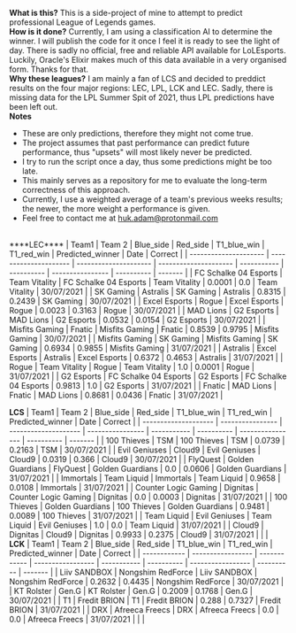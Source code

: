 ****What is this?****
This is a side-project of mine to attempt to predict professional League of Legends games.<br>
****How is it done?****
Currently, I am using a classification AI to determine the winner. I will publish the code for it once I feel it is ready to see the light of day. There is sadly no official, free and reliable API available for LoLEsports. Luckily, Oracle's Elixir makes much of this data available in a very organised form. Thanks for that.<br>
****Why these leagues?****
I am mainly a fan of LCS and decided to preddict results on the four major regions: LEC, LPL, LCK and LEC. Sadly, there is missing data for the LPL Summer Spit of 2021, thus LPL predictions have been left out.<br>
****Notes****
 - These are only predictions, therefore they might not come true. 
 - The project assumes that past performance can predict future performance, thus "upsets" will most likely never be predicted.
 - I try to run the script once a day, thus some predictions might be too late. 
 - This mainly serves as a repository for me to evaluate the long-term correctness of this approach.
 - Currently, I use a weighted average of a team's previous weeks results; the newer, the more weight a performance is given.
 - Feel free to contact me at huk.adam@protonmail.com
<br>
****LEC****
| Team1                 | Team 2                | Blue_side             | Red_side              | T1_blue_win | T1_red_win | Predicted_winner | Date       | Correct |
| --------------------- | --------------------- | --------------------- | --------------------- | ----------- | ---------- | ---------------- | ---------- | ------- |
| FC Schalke 04 Esports | Team Vitality         | FC Schalke 04 Esports | Team Vitality         | 0.0001      | 0.0        | Team Vitality    | 30/07/2021 |
| SK Gaming             | Astralis              | SK Gaming             | Astralis              | 0.8315      | 0.2439     | SK Gaming        | 30/07/2021 |
| Excel Esports         | Rogue                 | Excel Esports         | Rogue                 | 0.0023      | 0.3163     | Rogue            | 30/07/2021 |
| MAD Lions             | G2 Esports            | MAD Lions             | G2 Esports            | 0.0532      | 0.0154     | G2 Esports       | 30/07/2021 |
| Misfits Gaming        | Fnatic                | Misfits Gaming        | Fnatic                | 0.8539      | 0.9795     | Misfits Gaming   | 30/07/2021 |
| Misfits Gaming        | SK Gaming             | Misfits Gaming        | SK Gaming             | 0.6934      | 0.9855     | Misfits Gaming   | 31/07/2021 |
| Astralis              | Excel Esports         | Astralis              | Excel Esports         | 0.6372      | 0.4653     | Astralis         | 31/07/2021 |
| Rogue                 | Team Vitality         | Rogue                 | Team Vitality         | 1.0         | 0.0001     | Rogue            | 31/07/2021 |
| G2 Esports            | FC Schalke 04 Esports | G2 Esports            | FC Schalke 04 Esports | 0.9813      | 1.0        | G2 Esports       | 31/07/2021 |
| Fnatic                | MAD Lions             | Fnatic                | MAD Lions             | 0.8681      | 0.0436     | Fnatic           | 31/07/2021 |
<br>

****LCS****
| Team1                | Team 2           | Blue_side            | Red_side         | T1_blue_win | T1_red_win | Predicted_winner | Date       | Correct |
| -------------------- | ---------------- | -------------------- | ---------------- | ----------- | ---------- | ---------------- | ---------- | ------- |
| 100 Thieves          | TSM              | 100 Thieves          | TSM              | 0.0739      | 0.2163     | TSM              | 30/07/2021 |
| Evil Geniuses        | Cloud9           | Evil Geniuses        | Cloud9           | 0.0319      | 0.366      | Cloud9           | 30/07/2021 |
| FlyQuest             | Golden Guardians | FlyQuest             | Golden Guardians | 0.0         | 0.0606     | Golden Guardians | 31/07/2021 |
| Immortals            | Team Liquid      | Immortals            | Team Liquid      | 0.9658      | 0.0108     | Immortals        | 31/07/2021 |
| Counter Logic Gaming | Dignitas         | Counter Logic Gaming | Dignitas         | 0.0         | 0.0003     | Dignitas         | 31/07/2021 |
| 100 Thieves          | Golden Guardians | 100 Thieves          | Golden Guardians | 0.9481      | 0.0089     | 100 Thieves      | 31/07/2021 |
| Team Liquid          | Evil Geniuses    | Team Liquid          | Evil Geniuses    | 1.0         | 0.0        | Team Liquid      | 31/07/2021 |
| Cloud9               | Dignitas         | Cloud9               | Dignitas         | 0.9933      | 0.2375     | Cloud9           | 31/07/2021 |
|                      |
<br>
****LCK****
| Team1        | Team 2            | Blue_side    | Red_side          | T1_blue_win | T1_red_win | Predicted_winner  | Date       | Correct |
| ------------ | ----------------- | ------------ | ----------------- | ----------- | ---------- | ----------------- | ---------- | ------- |
| Liiv SANDBOX | Nongshim RedForce | Liiv SANDBOX | Nongshim RedForce | 0.2632      | 0.4435     | Nongshim RedForce | 30/07/2021 |
| KT Rolster   | Gen.G             | KT Rolster   | Gen.G             | 0.2009      | 0.1768     | Gen.G             | 30/07/2021 |
| T1           | Fredit BRION      | T1           | Fredit BRION      | 0.288       | 0.7327     | Fredit BRION      | 31/07/2021 |
| DRX          | Afreeca Freecs    | DRX          | Afreeca Freecs    | 0.0         | 0.0        | Afreeca Freecs    | 31/07/2021 |
|              |
